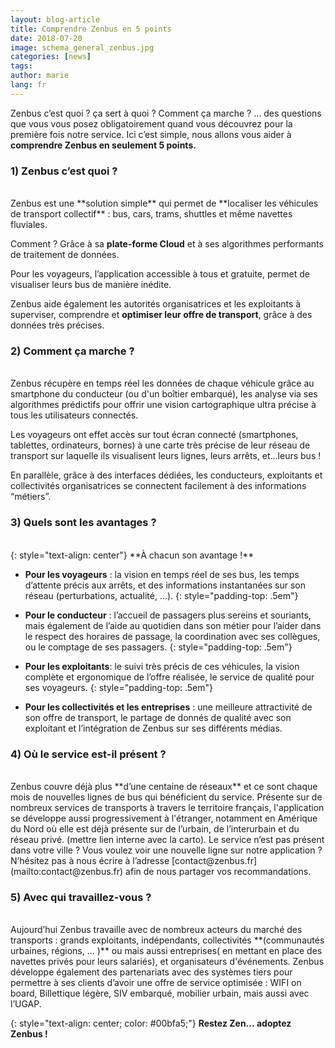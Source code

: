 ```yaml
---
layout: blog-article
title: Comprendre Zenbus en 5 points 
date: 2018-07-20
image: schema_general_zenbus.jpg
categories: [news]
tags:
author: marie
lang: fr
---
```

Zenbus c’est quoi&nbsp;? ça sert à quoi&nbsp;? Comment ça marche&nbsp;?&nbsp;… des questions que vous vous posez obligatoirement quand vous découvrez pour la première fois notre service. 
Ici c’est simple, nous allons vous aider à **comprendre Zenbus en seulement 5 points.**

### 1) Zenbus c’est quoi&nbsp;? 
<br>
Zenbus est une **solution simple** qui permet de **localiser les véhicules de transport collectif** : bus, cars, trams, shuttles et même navettes fluviales.

Comment ? Grâce à sa **plate-forme Cloud** et à ses algorithmes performants de traitement de données.

Pour les voyageurs, l’application accessible à tous et gratuite, permet de visualiser leurs
bus de manière inédite.

Zenbus aide également les autorités organisatrices et les exploitants à superviser, comprendre et **optimiser leur offre de transport**, grâce à des données très précises.

### 2) Comment ça marche&nbsp;? 
<br>
Zenbus récupère en temps réel les données de chaque véhicule grâce au smartphone du conducteur (ou d'un boîtier embarqué), les analyse via ses algorithmes prédictifs pour offrir une vision cartographique ultra précise à tous les utilisateurs connectés.

Les voyageurs ont effet accès sur tout écran connecté (smartphones, tablettes, ordinateurs, bornes) à une carte très précise de leur réseau de transport sur laquelle ils visualisent leurs lignes, leurs arrêts, et...leurs bus !

En parallèle, grâce à des interfaces dédiées, les conducteurs, exploitants et collectivités organisatrices se connectent facilement à des informations “métiers”.

### 3) Quels sont les avantages&nbsp;? 
<br>
{: style="text-align: center"}
**À chacun son avantage !**

* **Pour les voyageurs** : la vision en temps réel de ses bus, les temps d’attente précis aux arrêts, et des informations instantanées sur son réseau (perturbations, actualité, …).
{: style="padding-top: .5em"}

* **Pour le conducteur** : l’accueil de passagers plus sereins et souriants, mais également de l’aide au quotidien dans son métier pour l’aider dans le respect des horaires de passage, la coordination avec ses collègues, ou le comptage de ses passagers.
{: style="padding-top: .5em"}

* **Pour les exploitants**: le suivi très précis de ces véhicules, la vision complète et ergonomique de l’offre réalisée, le service de qualité pour ses voyageurs. 
{: style="padding-top: .5em"}

* **Pour les collectivités et les entreprises** : une meilleure attractivité de son offre de transport, le partage de donnés de qualité avec son exploitant et l’intégration de Zenbus sur ses différents médias. 

### 4) Où le service est-il présent&nbsp;? 
<br>
Zenbus couvre déjà plus **d’une centaine de réseaux** et ce sont chaque mois de nouvelles lignes de bus qui bénéficient du service. Présente sur de nombreux services de transports à travers le territoire français, l'application se développe aussi progressivement à l'étranger, notamment en Amérique du Nord où elle est déjà présente sur de l’urbain, de l’interurbain et du réseau privé. (mettre lien interne avec la carto). Le service n’est pas présent dans votre ville ? Vous voulez voir une nouvelle ligne sur notre application ? N’hésitez pas à nous écrire à l’adresse [contact@zenbus.fr](mailto:contact@zenbus.fr) afin de nous partager vos recommandations.

### 5) Avec qui travaillez-vous&nbsp;? 
<br>
Aujourd’hui Zenbus travaille avec de nombreux acteurs du marché des transports : grands exploitants, indépendants, collectivités **(communautés urbaines, régions, ... )** ou mais aussi entreprises( en mettant en place des navettes privés pour leurs salariés), et organisateurs d'événements. Zenbus développe également des partenariats avec des systèmes tiers pour permettre à ses clients d’avoir une offre de service optimisée : WIFI on board, Billettique légère, SIV embarqué, mobilier urbain, mais aussi avec l’UGAP. 

{: style="text-align: center; color: #00bfa5;"}
**Restez Zen...&nbsp;adoptez Zenbus&nbsp;!** 
